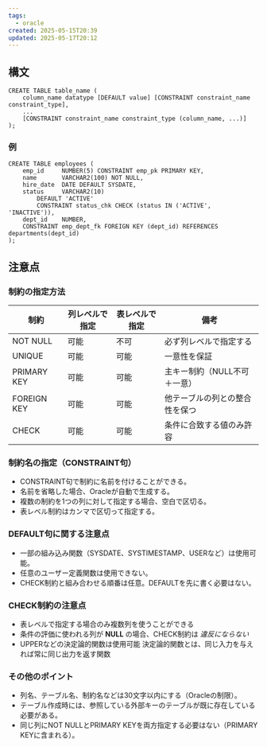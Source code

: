 ```yaml
---
tags:
  - oracle
created: 2025-05-15T20:39
updated: 2025-05-17T20:12
---
```

## 構文
```
CREATE TABLE table_name (
    column_name datatype [DEFAULT value] [CONSTRAINT constraint_name constraint_type],
    ...
    [CONSTRAINT constraint_name constraint_type (column_name, ...)]
);

```

### 例

```
CREATE TABLE employees (
    emp_id     NUMBER(5) CONSTRAINT emp_pk PRIMARY KEY,
    name       VARCHAR2(100) NOT NULL,
    hire_date  DATE DEFAULT SYSDATE,
    status     VARCHAR2(10)
        DEFAULT 'ACTIVE'
        CONSTRAINT status_chk CHECK (status IN ('ACTIVE', 'INACTIVE')),
    dept_id    NUMBER,
    CONSTRAINT emp_dept_fk FOREIGN KEY (dept_id) REFERENCES departments(dept_id)
);

```

## 注意点
### 制約の指定方法

|制約|列レベルで指定|表レベルで指定|備考|
|---|---|---|---|
|NOT NULL|可能|不可|必ず列レベルで指定する|
|UNIQUE|可能|可能|一意性を保証|
|PRIMARY KEY|可能|可能|主キー制約（NULL不可＋一意）|
|FOREIGN KEY|可能|可能|他テーブルの列との整合性を保つ|
|CHECK|可能|可能|条件に合致する値のみ許容|

### 制約名の指定（CONSTRAINT句）

- CONSTRAINT句で制約に名前を付けることができる。
- 名前を省略した場合、Oracleが自動で生成する。
- 複数の制約を1つの列に対して指定する場合、空白で区切る。
- 表レベル制約はカンマで区切って指定する。

### DEFAULT句に関する注意点
- 一部の組み込み関数（SYSDATE、SYSTIMESTAMP、USERなど）は使用可能。
- 任意のユーザー定義関数は使用できない。
- CHECK制約と組み合わせる順番は任意。DEFAULTを先に書く必要はない。

### CHECK制約の注意点
* 表レベルで指定する場合のみ複数列を使うことができる
* 条件の評価に使われる列が **NULL** の場合、CHECK制約は *違反にならない*
* UPPERなどの決定論的関数は使用可能
決定論的関数とは、同じ入力を与えれば常に同じ出力を返す関数

### その他のポイント

- 列名、テーブル名、制約名などは30文字以内にする（Oracleの制限）。
- テーブル作成時には、参照している外部キーのテーブルが既に存在している必要がある。
- 同じ列にNOT NULLとPRIMARY KEYを両方指定する必要はない（PRIMARY KEYに含まれる）。





